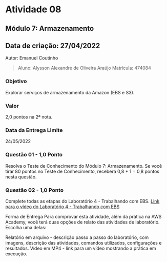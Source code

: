 # Atividade 08

## Módulo 7: Armazenamento

## Data de criação: 27/04/2022

Autor: Emanuel Coutinho

> Aluno: Alysson Alexandre de Oliveira Araújo
> Matrícula: 474084

### Objetivo

Explorar serviços de armazenamento da Amazon (EBS e S3).

### Valor

2,0 pontos na 2ª nota.

### Data da Entrega Limite

24/05/2022
 
### Questão 01 - 1,0 Ponto

Resolva o Teste de Conhecimento do Módulo 7: Armazenamento. Se você tirar 80 pontos no Teste de Conhecimento, receberá 0,8 * 1 = 0,8 pontos nesta questão.


### Questão 02 - 1,0 Ponto
Complete todas as etapas do Laboratório 4 - Trabalhando com EBS.
[Link para o vídeo do Laboratório 4 - Trabalhando com EBS](https://drive.google.com/file/d/1P1n0xXtXYloClxEemh_7p9IE39oY663Z/view?usp=sharing)


Forma de Entrega
Para comprovar esta atividade, além da prática na AWS Academy, você terá duas opções de relato das atividades de laboratório. Escolha uma delas:

Relatório em arquivo - descrição passo a passo do laboratório, com imagens, descrição das atividades, comandos utilizados, configurações e resultados.
Vídeo em MP4 - link para um vídeo mostrando a prática em execução.
